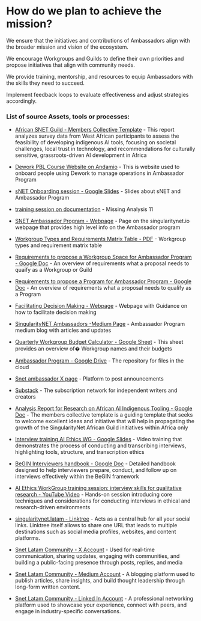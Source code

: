 # How do we plan to achieve the mission?

We ensure that the initiatives and contributions of Ambassadors align with the broader mission and vision of the ecosystem.

We encourage Workgroups and Guilds to define their own priorities and propose initiatives that align with community needs.

We provide training, mentorship, and resources to equip Ambassadors with the skills they need to succeed.

Implement feedback loops to evaluate effectiveness and adjust strategies accordingly.





### List of source Assets, tools or processes:
- [African SNET Guild - Members Collective Template](https://docs.google.com/document/d/1XVQGAQzZ95LoT7sxMjFy0gfyZNHo7VwtHCqoGjVi99A/edit) - This report analyzes survey data from West African participants to assess the feasibility of developing indigenous AI tools, focusing on societal challenges, local trust in technology, and recommendations for culturally sensitive, grassroots-driven AI development in Africa

- [Dework PBL Course Website on Andamio](https://instance-dework-pbl.vercel.app/course/module/103/overview) - This is website used to onboard people using Dework to manage operations in Ambassador Program

- [sNET Onboarding session - Google Slides](https://docs.google.com/presentation/d/1xsOPL2exA-1-BfKWk2eKdxjpfRt6kwW_nFWBPq-KzEg/edit#slide=id.p) - Slides about sNET and Ambassador Program

- [training session on documentation](https://docs.google.com/presentation/d/1faPY5FMAudhqx_P4ismUrqCTuYySq8oADt7O--oE8JQ/edit?usp=sharing) - Missing Analysis 11

- [SNET Ambassador Program - Webpage](https://singularitynet.io/ambassador-program/) - Page on the singularitynet.io webpage that provides high level info on the Ambassador program

- [Workgroup Types and Requirements Matrix Table - PDF](https://drive.google.com/file/d/11xaV3oG_NSJ4SpbXZiZE8JjbwyJwbCUD/view) - Workgroup types and requirement matrix table

- [Requirements to propose a Workgroup Space for Ambassador Program - Google Doc](https://docs.google.com/document/d/18MpdSrOkzrKNcvlBwhO4VblKMVlWqSKkXd0jQiPm9Vw/edit?usp=sharing) - An overview of requirements what a proposal needs to quaify as a Workgroup or Guild

- [Requirements to propose a Program for Ambassador Program - Google Doc](https://docs.google.com/document/d/1ZEFCwqVGtByRPlQeM91Grg1_OammV2DFB1xz78ascgY/edit?usp=sharing) - An overview of requirements what a proposal needs to qualify as a Program

- [Facilitating Decision Making - Webpage](https://thefacilitatorscollective.wordpress.com/2023/06/09/facilitating-decision-making/) - Webpage with Guidance on how to facilitate decision making

- [SingularityNET Ambassadors -Medium Page](https://medium.com/@singularitynetambassadors) - Ambassador Program medium blog with articles and updates

- [Quarterly Workgroup Budget Calculator - Google Sheet](https://docs.google.com/spreadsheets/d/1BBogj9rAO52cpdGP3uvp8hAHNa4Qw66lz9JLjSC2yVs/edit?usp=sharing) - This sheet provides an overview of� Workgroup names and their budgets

- [Ambassador Program - Google Drive](https://drive.google.com/drive/u/1/my-drive) - The repository for files in the cloud

- [Snet ambassador X page](https://twitter.com/SNET_Ambassador) - Platform to post announcements

- [Substack](https://substack.com/) - The subscription network for independent writers and creators

- [Analysis Report for Research on African AI Indigenous Tooling - Google Doc](https://docs.google.com/document/d/1hdyUiZ5QaYta7Rko52X_zvHDS-n6QpNfayP8NVE2sjk/edit?tab=t.0) - The members collective template is a guiding template that seeks to welcome excellent ideas and initiative that will help in propagating the growth of the SingularityNet African Guild initiatives within Africa only

- [Interview training AI Ethics WG - Google Slides](https://docs.google.com/presentation/d/1tIbACuTHo-xKqF2gkAEn3CbqOC2YkwBVpqvUdOkxqzU/edit?slide=id.p#slide=id.p) - Video training that demonstrates the process of conducting and transcribing interviews, highlighting tools, structure, and transcription ethics

- [BeGIN Interviewers handbook - Google Doc](https://docs.google.com/document/d/1UZTzjgQQvz1bIkB1_ZZR--qyJTfTIGAJSfajD8nmIl4/edit?tab=t.0#heading=h.e4eyhhbphll2) - Detailed handbook designed to help interviewers prepare, conduct, and follow up on interviews effectively within the BeGIN framework

- [AI Ethics WorkGroup training session: interview skills for qualitative research - YouTube Video](https://www.youtube.com/watch?v=_x9fsRcKIPc) - Hands-on session introducing core techniques and considerations for conducting interviews in ethical and research-driven environments

- [singularitynet.latam - Linktree](https://linktr.ee/singularitynet.latam) - Acts as a central hub for all your social links. Linktree itself allows to share one URL that leads to multiple destinations such as social media profiles, websites, and content platforms.

- [Snet Latam Community - X Account](https://x.com/SNET_Latam) - Used for real-time communication, sharing updates, engaging with communities, and building a public-facing presence through posts, replies, and media

- [Snet Latam Community - Medium Account](https://singularitynet-latam.medium.com/) - A blogging platform used to publish articles, share insights, and build thought leadership through long-form written content.

- [Snet Latam Community - Linked In Account](https://www.linkedin.com/showcase/snet-latam/?viewAsMember=true) - A professional networking platform used to showcase your experience, connect with peers, and engage in industry-specific conversations.

